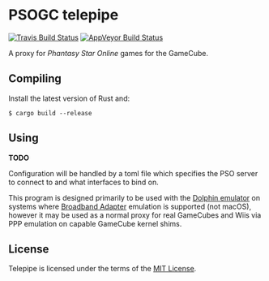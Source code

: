 # PSOGC telepipe

[![Travis Build Status](https://travis-ci.org/BygoneWorlds/telepipe.svg?branch=master)](https://travis-ci.org/BygoneWorlds/telepipe)
[![AppVeyor Build Status](https://ci.appveyor.com/api/projects/status/github/BygoneWorlds/telepipe/branch/master?svg=true)](https://ci.appveyor.com/project/Furyhunter/telepipe)

A proxy for _Phantasy Star Online_ games for the GameCube.

## Compiling

Install the latest version of Rust and:

    $ cargo build --release

## Using

**TODO**

Configuration will be handled by a toml file which specifies the PSO server
to connect to and what interfaces to bind on.

This program is designed primarily to be used with the [Dolphin emulator] on
systems where [Broadband Adapter] emulation is supported (not macOS), however
it may be used as a normal proxy for real GameCubes and Wiis via PPP emulation
on capable GameCube kernel shims.

## License

Telepipe is licensed under the terms of the [MIT License].

[Dolphin emulator]: http://dolphin-emu.org/
[Broadband Adapter]: https://wiki.dolphin-emu.org/index.php?title=Broadband_Adapter
[MIT License]: http://spdx.org/licenses/MIT.html
